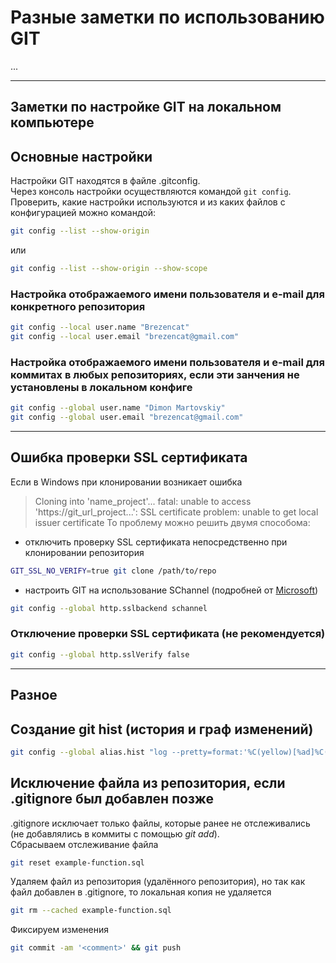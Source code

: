 # Разные заметки по использованию GIT

...

---
## Заметки по настройке GIT на локальном компьютере

## Основные настройки
Настройки GIT находятся в файле .gitconfig. \
Через консоль настройки осуществляются командой `git config`. \
Проверить, какие настройки используются и из каких файлов с конфигурацией можно командой:
```bash
git config --list --show-origin
```
или
```bash
git config --list --show-origin --show-scope
```

### Настройка отображаемого имени пользователя и e-mail для конкретного репозитория
```bash
git config --local user.name "Brezencat"
git config --local user.email "brezencat@gmail.com"
```

### Настройка отображаемого имени пользователя и e-mail для коммитах в любых репозиториях, если эти занчения не установлены в локальном конфиге 
```bash
git config --global user.name "Dimon Martovskiy"
git config --global user.email "brezencat@gmail.com"
```

---

## Ошибка проверки SSL сертификата
Если в Windows при клонировании возникает ошибка
>Cloning into 'name_project'...
>fatal: unable to access 'https://git_url_project...': SSL certificate problem: unable to get local issuer certificate
То проблему можно решить двумя способома:
* отключить проверку SSL сертификата непосредственно при клонировании репозитория
```bash
GIT_SSL_NO_VERIFY=true git clone /path/to/repo
```
* настроить GIT на использование SChannel (подробней от [Microsoft](https://docs.microsoft.com/ru-ru/windows/win32/secauthn/secure-channel?redirectedfrom=MSDN))
```bash
git config --global http.sslbackend schannel
```

### Отключение проверки SSL сертификата (не рекомендуется)
``` bash
git config --global http.sslVerify false
```

---

## Разное
## Создание git hist (история и граф изменений)
```bash
git config --global alias.hist "log --pretty=format:'%C(yellow)[%ad]%C(reset) %C(green)[%h]%C(reset) | %C(red)%s %C(bold red){{%an}}%C(reset) %C(blue)%d%C(reset)' --graph --date=short"
```

## Исключение файла из репозитория, если .gitignore был добавлен позже
.gitignore исключает только файлы, которые ранее не отслеживались (не добавлялись в коммиты с помощью _git add_).\
Сбрасываем отслеживание файла
```bash
git reset example-function.sql
```
Удаляем файл из репозитория (удалённого репозитория), но так как файл добавлен в .gitignore, то локальная копия не удаляется
```bash
git rm --cached example-function.sql
```
Фиксируем изменения
```bash
git commit -am '<comment>' && git push
```

